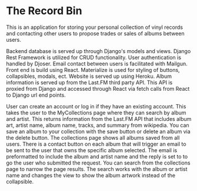 # The Record Bin

This is an application for storing your personal collection of vinyl records and contacting other
users to propose trades or sales of albums between users.

Backend database is served up through Django's models and views. Django Rest Framework is utilized for CRUD functionality. User authentication is handled by Djoser. Email contact between users is facilitated with Mailgun. Front end is build using React. Materialize is used for styling of buttons, collapsibles, modals, ect. Website is served up using Heroku. Album information is served up from the Last.FM third party API. This API is proxied from Django and accessed through React via fetch calls from React to Django url end points.

User can create an account or log in if they have an existing account. This takes the user to the MyCollections page where they can search by album and artist. This returns information from the Last.FM API that includes album art, artist name, album name, tracks, and summary from wikipedia. You can save an album to your collection with the save button or delete an album via the delete button. The collections page shows all albums saved from all users. There is a contact button on each album that will trigger an email to be sent to the user that owns the specific album selected. The email is preformatted to include the album and artist name and the reply is set to to go the user who submitted the request. You can search from the collections page to narrow the page results. The search works with the album or artist name and changes the view to show the album artwork instead of the collapsible.
